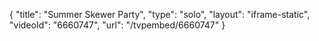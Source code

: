 {
    "title": "Summer Skewer Party",
    "type": "solo",
    "layout": "iframe-static",
    "videoId": "6660747",
    "url": "\/tvpembed\/6660747"
}